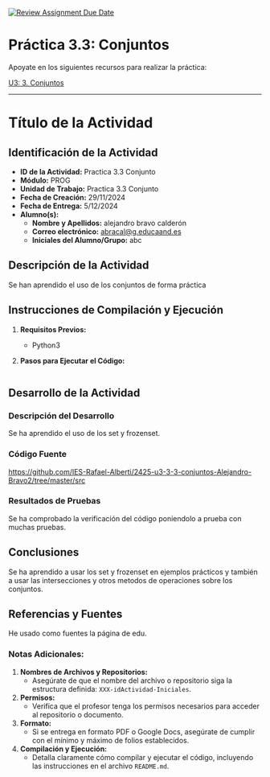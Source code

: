 [![Review Assignment Due Date](https://classroom.github.com/assets/deadline-readme-button-22041afd0340ce965d47ae6ef1cefeee28c7c493a6346c4f15d667ab976d596c.svg)](https://classroom.github.com/a/3MulGPGQ)
# Práctica 3.3: Conjuntos

Apoyate en los siguientes recursos para realizar la práctica:

[U3: 3. Conjuntos](https://revilofe.github.io/section1/u03/practica/PROG-U3.-Practica003/)

---

# Título de la Actividad

## Identificación de la Actividad
- **ID de la Actividad:** Practica 3.3 Conjunto
- **Módulo:** PROG
- **Unidad de Trabajo:** Practica 3.3 Conjunto
- **Fecha de Creación:** 29/11/2024
- **Fecha de Entrega:** 5/12/2024
- **Alumno(s):** 
  - **Nombre y Apellidos:** alejandro bravo calderón
  - **Correo electrónico:** abracal@g.educaand.es
  - **Iniciales del Alumno/Grupo:** abc

## Descripción de la Actividad
Se han aprendido el uso de los conjuntos de forma práctica

## Instrucciones de Compilación y Ejecución
1. **Requisitos Previos:**
   - Python3



2. **Pasos para Ejecutar el Código:**
   ```python3 + fichero.py
   ```


## Desarrollo de la Actividad
### Descripción del Desarrollo
Se ha aprendido el uso de los set y frozenset.

### Código Fuente
https://github.com/IES-Rafael-Alberti/2425-u3-3-3-conjuntos-Alejandro-Bravo2/tree/master/src


### Resultados de Pruebas
Se ha comprobado la verificación del código poniendolo a prueba con muchas pruebas.

## Conclusiones
Se ha aprendido a usar los set y frozenset en ejemplos prácticos y también a usar 
las intersecciones y otros metodos de operaciones sobre los conjuntos.

## Referencias y Fuentes
He usado como fuentes la página de edu.

### Notas Adicionales:
1. **Nombres de Archivos y Repositorios:**
   - Asegúrate de que el nombre del archivo o repositorio siga la estructura definida: `XXX-idActividad-Iniciales`.
2. **Permisos:**
   - Verifica que el profesor tenga los permisos necesarios para acceder al repositorio o documento.
3. **Formato:**
   - Si se entrega en formato PDF o Google Docs, asegúrate de cumplir con el mínimo y máximo de folios establecidos.
4. **Compilación y Ejecución:**
   - Detalla claramente cómo compilar y ejecutar el código, incluyendo las instrucciones en el archivo `README.md`.
